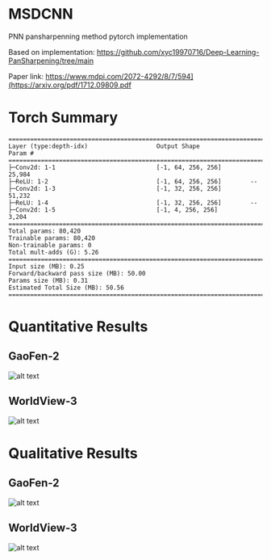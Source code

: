 # MSDCNN

PNN pansharpenning method pytorch implementation

Based on implementation: https://github.com/xyc19970716/Deep-Learning-PanSharpening/tree/main

Paper link: https://www.mdpi.com/2072-4292/8/7/594](https://arxiv.org/pdf/1712.09809.pdf

# Torch Summary

```
==========================================================================================
Layer (type:depth-idx)                   Output Shape              Param #
==========================================================================================
├─Conv2d: 1-1                            [-1, 64, 256, 256]        25,984
├─ReLU: 1-2                              [-1, 64, 256, 256]        --
├─Conv2d: 1-3                            [-1, 32, 256, 256]        51,232
├─ReLU: 1-4                              [-1, 32, 256, 256]        --
├─Conv2d: 1-5                            [-1, 4, 256, 256]         3,204
==========================================================================================
Total params: 80,420
Trainable params: 80,420
Non-trainable params: 0
Total mult-adds (G): 5.26
==========================================================================================
Input size (MB): 0.25
Forward/backward pass size (MB): 50.00
Params size (MB): 0.31
Estimated Total Size (MB): 50.56
==========================================================================================
```

# Quantitative Results

## GaoFen-2

![alt text](https://github.com/nickdndndn/MSDCNN/blob/main/results/Figures_GF2.png?raw=true)

## WorldView-3

![alt text](https://github.com/nickdndndn/MSDCNN/blob/main/results/Figures_WV3.png?raw=true)

# Qualitative Results

## GaoFen-2

![alt text](https://github.com/nickdndndn/MSDCNN/blob/main/results/Images_GF2.png?raw=true)

## WorldView-3

![alt text](https://github.com/nickdndndn/MSDCNN/blob/main/results/Images_WV3.png?raw=true)
